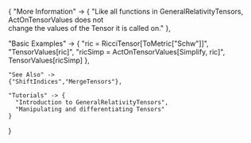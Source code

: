 {
  "More Information" -> {
      "Like all functions in GeneralRelativityTensors, ActOnTensorValues does not \
change the values of the Tensor it is called on."
  },

  "Basic Examples" -> {
    "ric = RicciTensor[ToMetric[\"Schw\"]]",
    "TensorValues[ric]",
    "ricSimp = ActOnTensorValues[Simplify, ric]",
    TensorValues[ricSimp]
    },

    "See Also" ->
    {"ShiftIndices","MergeTensors"},

    "Tutorials" -> {
      "Introduction to GeneralRelativityTensors",
      "Manipulating and differentiating Tensors"
    }

}
